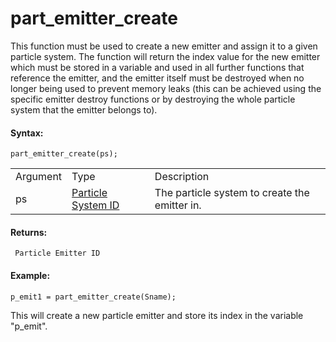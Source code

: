 # part_emitter_create

This function must be used to create a new emitter and assign it to a
given particle system. The function will return the index value for the
new emitter which must be stored in a variable and used in all further
functions that reference the emitter, and the emitter itself must be
destroyed when no longer being used to prevent memory leaks (this can be
achieved using the specific emitter destroy functions or by destroying
the whole particle system that the emitter belongs to).

#### Syntax:

``` gml
part_emitter_create(ps);
```

|          |                                                                                                                                      |                                               |
|----------|--------------------------------------------------------------------------------------------------------------------------------------|-----------------------------------------------|
| Argument | Type                                                                                                                                 | Description                                   |
| ps       |  [Particle System ID](../../../../../../GameMaker_Language/GML_Reference/Drawing/Particles/Particle_Systems/part_system_create)  | The particle system to create the emitter in. |

#### Returns:

``` gml
 Particle Emitter ID
```

#### Example:

``` gml
p_emit1 = part_emitter_create(Sname);
```

This will create a new particle emitter and store its index in the
variable "p_emit".
